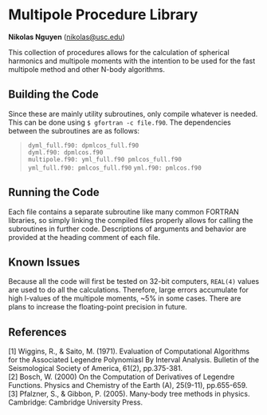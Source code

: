 # Multipole Procedure Library
**Nikolas Nguyen** (nikolas@usc.edu)

This collection of procedures allows for the calculation of spherical harmonics
and multipole moments with the intention to be used for the fast multipole
method and other N-body algorithms.

## Building the Code
Since these are mainly utility subroutines, only compile whatever is needed.
This can be done using `$ gfortran -c file.f90`. The dependencies between the
subroutines are as follows:

> `dyml_full.f90: dpmlcos_full.f90`  
> `dyml.f90: dpmlcos.f90`  
> `multipole.f90: yml_full.f90 pmlcos_full.f90`  
> `yml_full.f90: pmlcos_full.f90`
> `yml.f90: pmlcos.f90`

## Running the Code
Each file contains a separate subroutine like many common FORTRAN libraries, so
simply linking the compiled files properly allows for calling the subroutines in
further code. Descriptions of arguments and behavior are provided at the heading
comment of each file.

## Known Issues
Because all the code will first be tested on 32-bit computers, `REAL(4)` values
are used to do all the calculations. Therefore, large errors accumulate for
high l-values of the multipole moments, ~5% in some cases. There are plans to
increase the floating-point precision in future.

## References
[1] Wiggins, R., & Saito, M. (1971). Evaluation of Computational
        Algorithms for the Associated Legendre Polynomiasl By Interval Analysis.
        Bulletin of the Seismological Society of America, 61(2), pp.375-381.  
[2] Bosch, W. (2000) On the Computation of Derivatives of Legendre
        Functions. Physics and Chemistry of the Earth (A), 25(9-11), pp.655-659.  
[3] Pfalzner, S., & Gibbon, P. (2005). Many-body tree methods in physics. 
        Cambridge: Cambridge University Press.